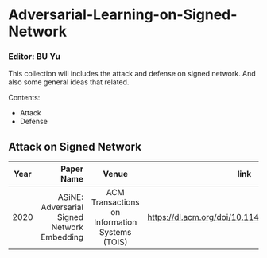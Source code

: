 # Adversarial-Learning-on-Signed-Network
### Editor: BU Yu 
This collection will includes the attack and defense on signed network. And also some general ideas that related.

Contents:

* Attack
* Defense

## Attack on Signed Network


| Year        | Paper Name   |  Venue  |  link  |  Issue  |
| --------    |      -----:  | :----:  | :----: | :----:  |
| 2020 |  ASiNE: Adversarial Signed Network Embedding  |  ACM Transactions on Information Systems (TOIS)    | https://dl.acm.org/doi/10.1145/3397271.3401079 |   TBD     |
